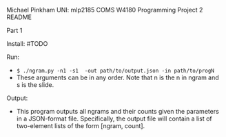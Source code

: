 Michael Pinkham
UNI: mlp2185
COMS W4180
Programming Project 2
README

Part 1

Install:
#TODO

Run: 
 - `$ ./ngram.py -n1 -s1  -out path/to/output.json -in path/to/progN`
 - These arguments can be in any order. Note that n is the n in ngram 
and s is the slide.

Output:
 - This program outputs all ngrams and their counts given the parameters 
in a JSON-format file. Specifically, the output file will contain a list
of two-element lists of the form [ngram, count]. 


